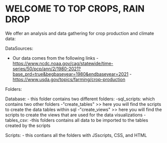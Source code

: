 # WELCOME TO TOP CROPS, RAIN DROP

We offer an analysis and data gathering for crop production and climate data:

DataSources:
 - Our data comes from the following links
    -https://www.ncdc.noaa.gov/cag/statewide/time-series/50/pcp/ann/2/1980-2021?base_prd=true&begbaseyear=1980&endbaseyear=2021
    -https://www.usda.gov/topics/farming/crop-production


Folders:

Database:
    - this folder contains two different folders:
        -sql_scripts: which contains two other folders
            -"create_tables" >> here you will find the scripts to create the data tables within sql
            -"create_views" >> here you will find the scripts to create the views that are used for the data visualizations
        -tables_csv:
            -this folders contains all data to be imported to the tables created by the scripts

Scripts:
    - this contians all the folders with JSscripts, CSS, and HTML
    

